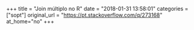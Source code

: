 +++
title = "Join múltiplo no R"
date = "2018-01-31 13:58:01"
categories = ["sopt"]
original_url = "https://pt.stackoverflow.com/q/273168"
at_home="no"
+++

